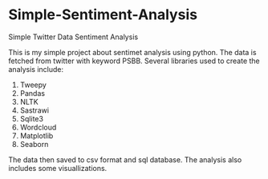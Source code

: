 # Simple-Sentiment-Analysis
Simple Twitter Data Sentiment Analysis

This is my simple project about sentimet analysis using python. The data is fetched from twitter with keyword PSBB. 
Several libraries used to create the analysis include:
1. Tweepy
2. Pandas
3. NLTK
4. Sastrawi
5. Sqlite3
6. Wordcloud
7. Matplotlib
8. Seaborn

The data then saved to csv format and sql database. The analysis also includes some visuallizations. 

